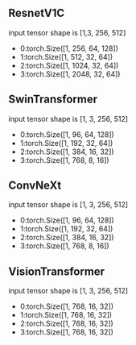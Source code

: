## ResnetV1C
input tensor shape is [1,3, 256, 512]
* 0:torch.Size([1, 256, 64, 128])
* 1:torch.Size([1, 512, 32, 64])
* 2:torch.Size([1, 1024, 32, 64])
* 3:torch.Size([1, 2048, 32, 64])
## SwinTransformer
input tensor shape is [1, 3, 256, 512]
* 0:torch.Size([1, 96, 64, 128])
* 1:torch.Size([1, 192, 32, 64])
* 2:torch.Size([1, 384, 16, 32])
* 3:torch.Size([1, 768, 8, 16])
## ConvNeXt
input tensor shape is [1, 3, 256, 512]
* 0:torch.Size([1, 96, 64, 128])
* 1:torch.Size([1, 192, 32, 64])
* 2:torch.Size([1, 384, 16, 32])
* 3:torch.Size([1, 768, 8, 16])
## VisionTransformer
input tensor shape is [1, 3, 256, 512]
* 0:torch.Size([1, 768, 16, 32])
* 1:torch.Size([1, 768, 16, 32])
* 2:torch.Size([1, 768, 16, 32])
* 3:torch.Size([1, 768, 16, 32])